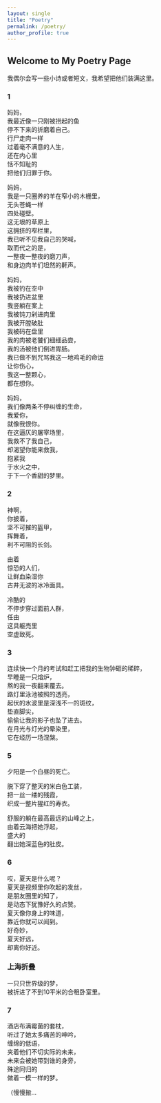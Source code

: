 ```yaml
---
layout: single
title: "Poetry"
permalink: /poetry/
author_profile: true
---
```


## Welcome to My Poetry Page

我偶尔会写一些小诗或者短文，我希望把他们装满这里。 

### 1

妈妈，  
我最近像一只刚被捞起的鱼  
停不下来的折磨着自己。  
行尸走肉一样  
过着毫不满意的人生，  
还在内心里  
恬不知耻的  
把他们归罪于你。

妈妈，  
我是一只圈养的羊在窄小的木栅里，  
无头苍蝇一样  
四处碰壁。  
这无垠的草原上  
这拥挤的窄栏里，  
我已听不见我自己的哭喊，  
取而代之的是，  
一整夜一整夜的磨刀声，    
和身边肉羊们坦然的鼾声。

妈妈，  
我被钓在空中  
我被扔进盆里  
我竖躺在案上  
我被钝刀剁进肉里  
我被开膛破肚  
我被码在盘里  
我的肉被老饕们细细品尝，  
我的汤被他们倒进胃肠。   
我已做不到咒骂我这一地鸡毛的命运  
让你伤心，  
我这一整颗心，  
都在想你。  

妈妈，  
我们像两条不停纠缠的生命，  
我爱你，  
就像我恨你。  
在这逼仄的屠宰场里，  
我救不了我自己，  
却渴望你能来救我，  
抱紧我  
于水火之中，  
于下一个香甜的梦里。  

### 2

神啊，  
你披着，  
坚不可摧的盔甲，  
挥舞着，  
利不可阻的长剑。  

由着  
惊恐的人们，  
让鲜血染湿你  
古井无波的冰冷面具。  

冷酷的  
不停步穿过面前人群，  
任由  
这具躯売里  
空虚致死。  

### 3

连续快一个月的考试和赶工把我的生物钟砸的稀碎，  
早睡是一只熔炉，  
熬的我一夜翻来覆去。  
路灯里泳池被照的透亮，  
起伏的水波里是深浅不一的斑纹，  
垫直脚尖，  
偷偷让我的影子也坠了进去。  
在月光与灯光的晕染里，  
它在经历一场涅槃。  

### 5

夕阳是一个白昼的死亡。

脱下穿了整天的米白色工装，  
把一丝一缕的残霞，  
织成一整片猩红的寿衣。  

舒服的躺在最高最远的山峰之上，  
由着云海把她浮起，  
盛大的  
翻出她深蓝色的肚皮。   

### 6

哎，夏天是什么呢？  
夏天是视频里你吹起的发丝，  
是朋友圈里的知了，  
是动态下犹豫好久的点赞。  
夏天像你身上的味道，  
靠近你就可以闻到。  
好奇妙，  
夏天好远，  
却离你好近。  

### 上海折叠

一只只世界级的梦，  
被折进了不到10平米的合租卧室里。  

### 7

酒店布满霉菌的套枕，  
听过了她太多痛苦的呻吟，  
缠绵的低语，  
夹着他们不切实际的未来，  
未来会被她带到谁的身旁，  
殊途同归的  
做着一模一样的梦。  

（慢慢搬...




